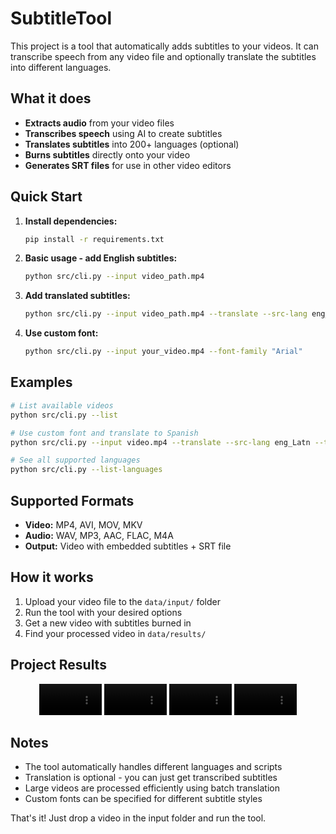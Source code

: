 # SubtitleTool

This project is a tool that automatically adds subtitles to your videos. It can transcribe speech from any video file and optionally translate the subtitles into different languages.

## What it does

- **Extracts audio** from your video files
- **Transcribes speech** using AI to create subtitles
- **Translates subtitles** into 200+ languages (optional)
- **Burns subtitles** directly onto your video
- **Generates SRT files** for use in other video editors

## Quick Start

1. **Install dependencies:**
   ```bash
   pip install -r requirements.txt
   ```

2. **Basic usage - add English subtitles:**
   ```bash
   python src/cli.py --input video_path.mp4
   ```

3. **Add translated subtitles:**
   ```bash
   python src/cli.py --input video_path.mp4 --translate --src-lang eng_Latn --tgt-lang pes_Arab
   ```

4. **Use custom font:**
   ```bash
   python src/cli.py --input your_video.mp4 --font-family "Arial"
   ```

## Examples

```bash
# List available videos
python src/cli.py --list

# Use custom font and translate to Spanish
python src/cli.py --input video.mp4 --translate --src-lang eng_Latn --tgt-lang spa_Latn --font-family "Times New Roman"

# See all supported languages
python src/cli.py --list-languages
```

## Supported Formats

- **Video:** MP4, AVI, MOV, MKV
- **Audio:** WAV, MP3, AAC, FLAC, M4A
- **Output:** Video with embedded subtitles + SRT file

## How it works

1. Upload your video file to the `data/input/` folder
2. Run the tool with your desired options
3. Get a new video with subtitles burned in
4. Find your processed video in `data/results/`

## Project Results

<p align="center">
  <video src="https://github.com/user-attachments/assets/40ac13de-5012-4289-9827-c7a66725066f" width="100" controls></video>
  <video src="https://github.com/user-attachments/assets/0a049a6f-2b73-4568-be3b-ab51d1263e6e" width="100" controls></video>
  <video src="https://github.com/user-attachments/assets/1bce8428-6bb0-468b-8dfc-ead2d4ff9f0b" width="100" controls></video>
  <video src="https://github.com/user-attachments/assets/4a440694-8b1d-47c4-98f3-ad52e88b364a" width="100" controls></video>
</p>

## Notes
- The tool automatically handles different languages and scripts
- Translation is optional - you can just get transcribed subtitles
- Large videos are processed efficiently using batch translation
- Custom fonts can be specified for different subtitle styles

That's it! Just drop a video in the input folder and run the tool.
